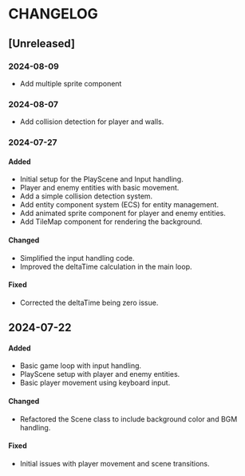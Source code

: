 # CHANGELOG

## [Unreleased]

### 2024-08-09

- Add multiple sprite component

### 2024-08-07

- Add collision detection for player and walls.

### 2024-07-27

#### Added

- Initial setup for the PlayScene and Input handling.
- Player and enemy entities with basic movement.
- Add a simple collision detection system.
- Add entity component system (ECS) for entity management.
- Add animated sprite component for player and enemy entities.
- Add TileMap component for rendering the background.

#### Changed

- Simplified the input handling code.
- Improved the deltaTime calculation in the main loop.

#### Fixed

- Corrected the deltaTime being zero issue.

## 2024-07-22

#### Added

- Basic game loop with input handling.
- PlayScene setup with player and enemy entities.
- Basic player movement using keyboard input.

#### Changed

- Refactored the Scene class to include background color and BGM handling.

#### Fixed

- Initial issues with player movement and scene transitions.

